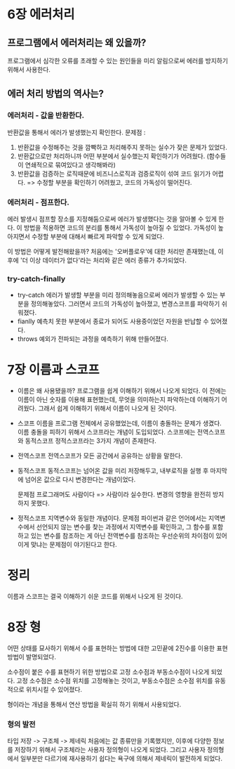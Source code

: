 # 6장 에러처리

## 프로그램에서 에러처리는 왜 있을까?

프로그램에서 심각한 오류를 초래할 수 있는 원인들을 미리 알림으로써 에러를 방지하기 위해서 사용한다.

## 에러 처리 방법의 역사는?

### 에러처리 - 값을 반환한다.

반환값을 통해서 에러가 발생했는지 확인한다.
문제점 :

1. 반환값을 수정해주는 것을 깜빡하고 처리해주지 못하는 실수가 잦은 문제가 있었다.
2. 반환값으로만 처리하니까 어떤 부분에서 실수했는지 확인하기가 어려웠다. (함수들이 연쇄적으로 묶여있다고 생각해봐라)
3. 반환값을 검증하는 로직때문에 비즈니스로직과 검증로직이 섞여 코드 읽기가 어렵다.
=> 수정할 부분을 확인하기 어려웠고, 코드의 가독성이 떨어진다.

### 에러처리 - 점프한다.

에러 발생시 점프할 장소를 지정해둠으로써 에러가 발생했다는 것을 알아볼 수 있게 한다.
이 방법을 적용하면 코드의 분리를 통해서 가독성이 높아질 수 있었다.
가독성이 높아지면서 수정할 부분에 대해서 빠르게 파악할 수 있게 되었다.

이 방법은 어떻게 발전해왔을까?
처음에는 '오버플로우'에 대한 처리만 존재했는데, 이후에 '더 이상 데이터가 없다'라는 처리와 같은 에러 종류가 추가되었다.

### try-catch-finally

- try-catch
에러가 발생할 부분을 미리 정의해놓음으로써 에러가 발생할 수 있는 부분을 정의해놓았다.
그러면서 코드의 가독성이 높아졌고, 변경스코프를 파악하기 쉬워졌다.
- fianlly
예측치 못한 부분에서 종료가 되어도 사용중이었던 자원을 반납할 수 있어졌다.
- throws
예외가 전파되는 과정을 예측하기 위해 만들어졌다.

# 7장 이름과 스코프

- 이름은 왜 사용됐을까?
프로그램을 쉽게 이해하기 위해서 나오게 되었다.
이 전에는 이름이 아닌 숫자를 이용해 표현했는데, 무엇을 의미하는지 파악하는데 이해하기 어려웠다.
그래서 쉽게 이해하기 위해서 이름이 나오게 된 것이다.
- 스코프
이름을 프로그램 전체에서 공유했었는데, 이름이 충돌하는 문제가 생겼다.
이름 충돌을 피하기 위해서 스코프라는 개념이 도입되었다.
스코프에는 전역스코프와 동적스코프 정적스코프라는 3가지 개념이 존재한다.
- 전역스코프
전역스코프가 모든 공간에서 공유하는 상황을 말한다.
- 동적스코프
동적스코프는 넘어온 값을 미리 저장해두고, 내부로직을 실행 후 마지막에 넘어온 값으로 다시 변경한다는 개념이었다.
    
    문제점
    프로그래머도 사람이다 => 사람이라 실수한다.
    변경의 영향을 완전히 방지하지 못했다.
    
- 정적스코프
지역변수와 동일한 개념이다.
문제점
파이썬과 같은 언어에서는 지역변수에서 선언되지 않는 변수를 찾는 과정에서 지역변수를 확인하고, 그 함수를 포함하고 있는 변수를 참조하는 게 아닌 전역변수를 참조하는 우선순위의 차이점이 있어 이게 맞냐는 문제점이 야기된다고 한다.

# 정리

이름과 스코프는 결국 이해하기 쉬운 코드를 위해서 나오게 된 것이다.

# 8장 형

어떤 상태를 묘사하기 위해서 수를 표현하는 방법에 대한 고민끝에 2진수를 이용한 표현방법이 발명되었다.

소수점이 붙은 수를 표현하기 위한 방법으로 고정 소수점과 부동소수점이 나오게 되었다. 고정 소수점은 소수점 위치를 고정해놓는 것이고, 부동소수점은 소수점 위치를 유동적으로 위치시킬 수 있어졌다.

형이라는 개념을 통해서 연산 방법을 확실히 하기 위해서 사용되었다.

### 형의 발전

타입 저장 -> 구조체 -> 제네릭
처음에는 값 종류만을 기록했지만, 이후에 다양한 정보를 저장하기 위해서 구조체라는 사용자 정의형이 나오게 되었다. 그리고 사용자 정의형에서 일부분만 다르기에 재사용하기 쉽다는 욕구에 의해서 제네릭이 발전하게 되었다.

